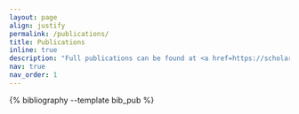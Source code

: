 ```yaml
---
layout: page
align: justify
permalink: /publications/
title: Publications
inline: true
description: "Full publications can be found at <a href=https://scholar.google.com/citations?user=Fi6WlW0AAAAJ&hl=en> $${\color{blue}Google Scholar}$$ </a>. <br/> † represents the joint first author."
nav: true
nav_order: 1
---
```


<!-- _pages/publications.md -->
<div class="publications">

{% bibliography --template bib_pub %}

</div>
